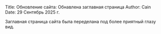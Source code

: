 Title: Обновление сайта: Обнавлена заглавная страница
Author: Cain
Date: 29 Сентябрь 2025 г.

Заглавная страница сайта была переделана под более приятный глазу вид.
